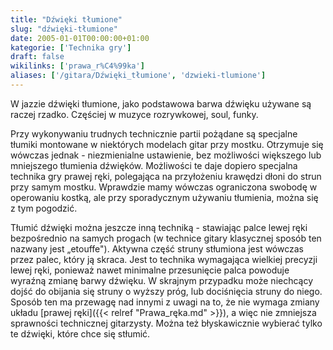 ```yaml
---
title: "Dźwięki tłumione"
slug: "dźwięki-tłumione"
date: 2005-01-01T00:00:00+01:00
kategorie: ['Technika gry']
draft: false
wikilinks: ['prawa_r%C4%99ka']
aliases: ['/gitara/Dźwięki_tłumione', 'dzwieki-tlumione']
---
```

W jazzie dźwięki tłumione, jako podstawowa barwa dźwięku używane są
raczej rzadko. Częściej w muzyce rozrywkowej, soul, funky.

Przy wykonywaniu trudnych technicznie partii pożądane są specjalne
tłumiki montowane w niektórych modelach gitar przy mostku. Otrzymuje
się wówczas jednak - niezmienialne ustawienie, bez możliwości większego
lub mniejszego tłumienia dźwięków. Możliwości te daje dopiero specjalna
technika gry prawej ręki, polegająca na przyłożeniu krawędzi dłoni do
strun przy samym mostku. Wprawdzie mamy wówczas ograniczona swobodę w
operowaniu kostką, ale przy sporadycznym używaniu tłumienia, można się z
tym pogodzić.

Tłumić dźwięki można jeszcze inną techniką - stawiając palce lewej ręki
bezpośrednio na samych progach (w technice gitary klasycznej sposób ten
nazwany jest „etouffe"). Aktywna część struny stłumiona jest wówczas
przez palec, który ją skraca. Jest to technika wymagająca wielkiej
precyzji lewej ręki, ponieważ nawet minimalne przesunięcie palca
powoduje wyraźną zmianę barwy dźwięku. W skrajnym przypadku może
niechcący dojść do obijania się struny o wyższy próg, lub dociśnięcia
struny do niego. Sposób ten ma przewagę nad innymi z uwagi na to, że nie
wymaga zmiany układu [prawej ręki]({{< relref "Prawa_ręka.md" >}}), a więc nie
zmniejsza sprawności technicznej gitarzysty. Można też błyskawicznie
wybierać tylko te dźwięki, które chce się stłumić.

